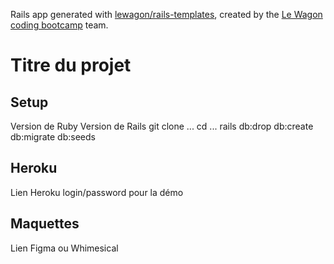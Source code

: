 Rails app generated with [lewagon/rails-templates](https://github.com/lewagon/rails-templates), created by the [Le Wagon coding bootcamp](https://www.lewagon.com) team.


# Titre du projet

## Setup

Version de Ruby
Version de Rails
git clone ...
cd ...
rails db:drop db:create db:migrate db:seeds

## Heroku

Lien Heroku
login/password pour la démo

## Maquettes

Lien Figma ou Whimesical
